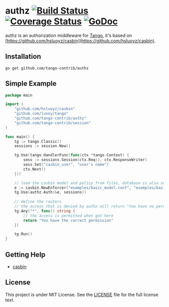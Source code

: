 authz [![Build Status](https://travis-ci.org/tango-contrib/authz.svg?branch=master)](https://travis-ci.org/tango-contrib/authz) [![Coverage Status](https://coveralls.io/repos/github/tango-contrib/authz/badge.svg?branch=master)](https://coveralls.io/github/tango-contrib/authz?branch=master) [![GoDoc](https://godoc.org/github.com/tango-contrib/authz?status.svg)](https://godoc.org/github.com/tango-contrib/authz)
======

authz is an authorization middleware for [Tango](https://github.com/lunny/tango), it's based on [https://github.com/hsluoyz/casbin](https://github.com/hsluoyz/casbin).

## Installation

    go get github.com/tango-contrib/authz

## Simple Example

```Go
package main

import (
	"github.com/hsluoyz/casbin"
	"github.com/lunny/tango"
	"github.com/tango-contrib/authz"
	"github.com/tango-contrib/session"
)

func main() {
	tg := tango.Classic()
	sessions := session.New()

	tg.Use(tango.HandlerFunc(func(ctx *tango.Context) {
		sess := sessions.Session(ctx.Req(), ctx.ResponseWriter)
		sess.Set("casbin_user", "user's name")
		ctx.Next()
	}))

	// load the casbin model and policy from files, database is also supported.
	e := casbin.NewEnforcer("examples/basic_model.conf", "examples/basic_policy.csv")
	tg.Use(authz.Auth(&e, sessions))
	
	// define the routers
	// the access that is denied by authz will return "You have no permission to visit this page"
	tg.Any("*", func() string {
	    // the access is permitted when got here
		return "You have the correct permission"
	})

	tg.Run()
}
```

## Getting Help

- [casbin](https://github.com/hsluoyz/casbin)

## License

This project is under MIT License. See the [LICENSE](LICENSE) file for the full license text.
